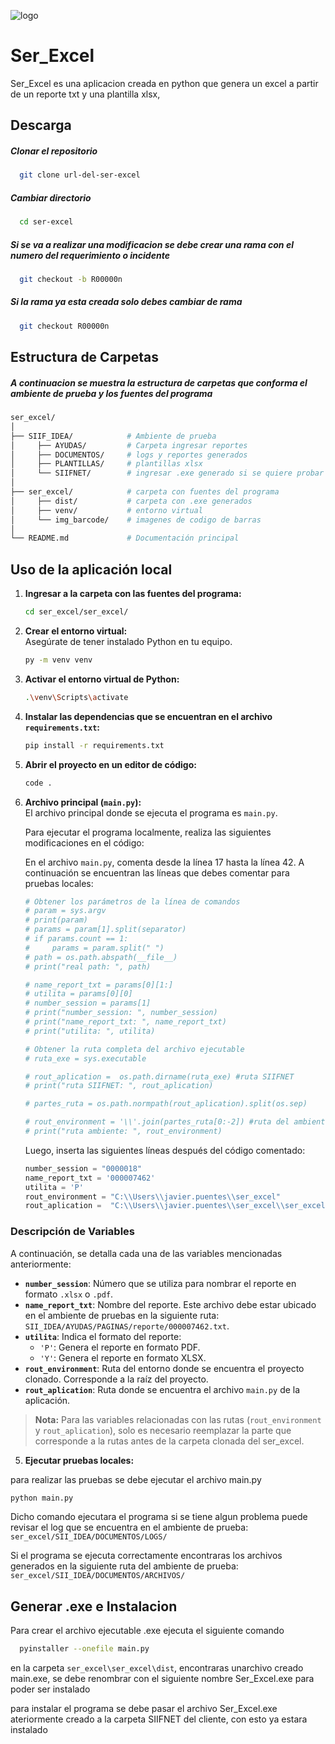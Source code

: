 ![logo](https://web.sistemasgyg.com.co/sistemasgyg.com.co/wp-content/uploads/Grupo-366-217x150.png)

# Ser_Excel 
Ser_Excel es una aplicacion creada en python que genera un excel a partir de un reporte txt y una plantilla xlsx, 




## Descarga

##### Clonar el repositorio 
```sh
  git clone url-del-ser-excel
```

##### Cambiar directorio 
```sh
  cd ser-excel
```

##### Si se va a realizar una modificacion se debe crear una rama con el numero del requerimiento o incidente
```sh
  git checkout -b R00000n
```

##### Si la rama ya esta creada solo debes cambiar de rama 
```sh
  git checkout R00000n
```





    
## Estructura de Carpetas

##### A continuacion se muestra la estructura de carpetas que conforma el ambiente de prueba y los fuentes del programa

```bash
ser_excel/
│
├── SIIF_IDEA/            # Ambiente de prueba
│     ├── AYUDAS/         # Carpeta ingresar reportes
│     ├── DOCUMENTOS/     # logs y reportes generados
│     ├── PLANTILLAS/     # plantillas xlsx
│     └── SIIFNET/        # ingresar .exe generado si se quiere probar
│
├── ser_excel/            # carpeta con fuentes del programa
│     ├── dist/           # carpeta con .exe generados
│     ├── venv/           # entorno virtual
│     └── img_barcode/    # imagenes de codigo de barras
│
└── README.md             # Documentación principal
```
## Uso de la aplicación local

1. **Ingresar a la carpeta con las fuentes del programa:**

    ```sh
    cd ser_excel/ser_excel/
    ```

2. **Crear el entorno virtual:**  
   Asegúrate de tener instalado Python en tu equipo.

    ```sh
    py -m venv venv
    ```

3. **Activar el entorno virtual de Python:**

    ```sh
    .\venv\Scripts\activate
    ```

4. **Instalar las dependencias que se encuentran en el archivo `requirements.txt`:**

    ```sh
    pip install -r requirements.txt
    ```

5. **Abrir el proyecto en un editor de código:**

    ```sh
    code .
    ```

6. **Archivo principal (`main.py`):**  
   El archivo principal donde se ejecuta el programa es `main.py`.

   Para ejecutar el programa localmente, realiza las siguientes modificaciones en el código:

   En el archivo `main.py`, comenta desde la línea 17 hasta la línea 42. A continuación se encuentran las líneas que debes comentar para pruebas locales:

    ```python
    # Obtener los parámetros de la línea de comandos
    # param = sys.argv
    # print(param)
    # params = param[1].split(separator)
    # if params.count == 1:
    #     params = param.split(" ")
    # path = os.path.abspath(__file__)  
    # print("real path: ", path)

    # name_report_txt = params[0][1:]  
    # utilita = params[0][0]  
    # number_session = params[1]
    # print("number_session: ", number_session)
    # print("name_report_txt: ", name_report_txt)
    # print("utilita: ", utilita)

    # Obtener la ruta completa del archivo ejecutable
    # ruta_exe = sys.executable

    # rout_aplication =  os.path.dirname(ruta_exe) #ruta SIIFNET
    # print("ruta SIIFNET: ", rout_aplication)

    # partes_ruta = os.path.normpath(rout_aplication).split(os.sep)

    # rout_environment = '\\'.join(partes_ruta[0:-2]) #ruta del ambiente "IDEA"
    # print("ruta ambiente: ", rout_environment)
    ```

   Luego, inserta las siguientes líneas después del código comentado:

    ```python
    number_session = "0000018"
    name_report_txt = '000007462'
    utilita = 'P'
    rout_environment = "C:\\Users\\javier.puentes\\ser_excel"
    rout_aplication =  "C:\\Users\\javier.puentes\\ser_excel\\ser_excel"
    ```

### Descripción de Variables

A continuación, se detalla cada una de las variables mencionadas anteriormente:

- **`number_session`**: Número que se utiliza para nombrar el reporte en formato `.xlsx` o `.pdf`.
- **`name_report_txt`**: Nombre del reporte. Este archivo debe estar ubicado en el ambiente de pruebas en la siguiente ruta: `SII_IDEA/AYUDAS/PAGINAS/reporte/000007462.txt`.
- **`utilita`**: Indica el formato del reporte:
  - `'P'`: Genera el reporte en formato PDF.
  - `'Y'`: Genera el reporte en formato XLSX.
- **`rout_environment`**: Ruta del entorno donde se encuentra el proyecto clonado. Corresponde a la raíz del proyecto.
- **`rout_aplication`**: Ruta donde se encuentra el archivo `main.py` de la aplicación.

> **Nota:** Para las variables relacionadas con las rutas (`rout_environment` y `rout_aplication`), solo es necesario reemplazar la parte que corresponde a la rutas antes de la carpeta clonada del ser_excel.

5. **Ejecutar pruebas locales:**

para realizar las pruebas se debe ejecutar el archivo main.py

```sh
python main.py
```
Dicho comando ejecutara el programa si se tiene algun problema puede revisar el log que se encuentra en el ambiente de prueba:
`ser_excel/SII_IDEA/DOCUMENTOS/LOGS/`

Si el programa se ejecuta correctamente encontraras los archivos generados en la siguiente ruta del ambiente de prueba:
`ser_excel/SII_IDEA/DOCUMENTOS/ARCHIVOS/`



## Generar .exe e Instalacion

Para crear el archivo ejecutable .exe ejecuta el siguiente comando

```bash
  pyinstaller --onefile main.py
```

en la carpeta `ser_excel\ser_excel\dist`, encontraras unarchivo creado main.exe, se debe renombrar con el siguiente nombre Ser_Excel.exe para poder ser instalado

para instalar el programa se debe pasar el archivo Ser_Excel.exe ateriormente creado a la carpeta SIIFNET del cliente, con esto ya estara instalado
